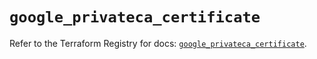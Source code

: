 # `google_privateca_certificate`

Refer to the Terraform Registry for docs: [`google_privateca_certificate`](https://registry.terraform.io/providers/hashicorp/google-beta/6.12.0/docs/resources/google_privateca_certificate).
